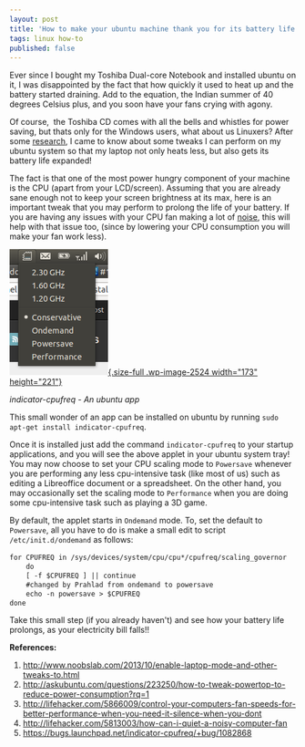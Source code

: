 ```yaml
---
layout: post
title: 'How to make your ubuntu machine thank you for its battery life!'
tags: linux how-to
published: false
---
```


Ever since I bought my Toshiba Dual-core Notebook and installed ubuntu on it, I was disappointed by the fact that how quickly it used to heat up and the battery started draining. Add to the equation, the Indian summer of 40 degrees Celsius plus, and you soon have your fans crying with agony.<!--more-->

Of course,  the Toshiba CD comes with all the bells and whistles for power saving, but thats only for the Windows users, what about us Linuxers? After some [research](http://www.noobslab.com/2013/10/enable-laptop-mode-and-other-tweaks-to.html), I came to know about some tweaks I can perform on my ubuntu system so that my laptop not only heats less, but also gets its battery life expanded!

The fact is that one of the most power hungry component of your machine is the CPU (apart from your LCD/screen). Assuming that you are already sane enough not to keep your screen brightness at its max, here is an important tweak that you may perform to prolong the life of your battery. If you are having any issues with your CPU fan making a lot of [noise](http://lifehacker.com/5813003/how-can-i-quiet-a-noisy-computer-fan), this will help with that issue too, (since by lowering your CPU consumption you will make your fan work less).

[![indicator-cpufreq - An ubuntu app](/uploads/old/indicator-cpufreq.png){.size-full .wp-image-2524 width="173" height="221"}](http://prahladyeri.github.io/uploads/old/indicator-cpufreq.png)

*indicator-cpufreq - An ubuntu app*

This small wonder of an app can be installed on ubuntu by running `sudo apt-get install indicator-cpufreq`.

Once it is installed just add the command `indicator-cpufreq` to your startup applications, and you will see the above applet in your ubuntu system tray! You may now choose to set your CPU scaling mode to `Powersave` whenever you are performing any less cpu-intensive task (like most of us) such as editing a Libreoffice document or a spreadsheet. On the other hand, you may occasionally set the scaling mode to `Performance` when you are doing some cpu-intensive task such as playing a 3D game.

By default, the applet starts in `Ondemand` mode. To, set the default to `Powersave`, all you have to do is make a small edit to script `/etc/init.d/ondemand` as follows:

	for CPUFREQ in /sys/devices/system/cpu/cpu*/cpufreq/scaling_governor
		do
		[ -f $CPUFREQ ] || continue
		#changed by Prahlad from ondemand to powersave
		echo -n powersave > $CPUFREQ
	done

Take this small step (if you already haven't) and see how your battery life prolongs, as your electricity bill falls!!

**References:**

1.  <http://www.noobslab.com/2013/10/enable-laptop-mode-and-other-tweaks-to.html>
2.  <http://askubuntu.com/questions/223250/how-to-tweak-powertop-to-reduce-power-consumption?rq=1>
3.  <http://lifehacker.com/5866009/control-your-computers-fan-speeds-for-better-performance-when-you-need-it-silence-when-you-dont>
4.  <http://lifehacker.com/5813003/how-can-i-quiet-a-noisy-computer-fan>
5.  <https://bugs.launchpad.net/indicator-cpufreq/+bug/1082868>
